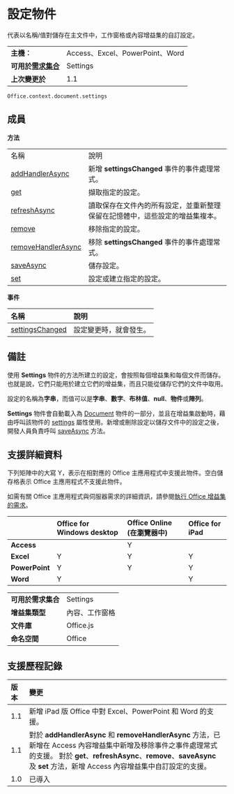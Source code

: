 
# 設定物件
代表以名稱/值對儲存在主文件中，工作窗格或內容增益集的自訂設定。

|||
|:-----|:-----|
|**主機︰**|Access、Excel、PowerPoint、Word|
|**可用於[需求集合](../../docs/overview/specify-office-hosts-and-api-requirements.md)**|Settings|
|**上次變更於**|1.1|

```
Office.context.document.settings
```


## 成員


**方法**

|||
|:-----|:-----|
|名稱|說明|
|[addHandlerAsync](../../reference/shared/settings.addhandlerasync.md)|新增 **settingsChanged** 事件的事件處理常式。|
|[get](../../reference/shared/settings.get.md)|擷取指定的設定。|
|[refreshAsync](../../reference/shared/settings.refreshasync.md)|讀取保存在文件內的所有設定，並重新整理保留在記憶體中，這些設定的增益集複本。|
|[remove](../../reference/shared/settings.remove.md)|移除指定的設定。|
|[removeHandlerAsync](../../reference/shared/settings.removehandlerasync.md)|移除 **settingsChanged** 事件的事件處理常式。|
|[saveAsync](../../reference/shared/settings.saveasync.md)|儲存設定。|
|[set](../../reference/shared/settings.set.md)|設定或建立指定的設定。|

**事件**


|**名稱**|**說明**|
|:-----|:-----|
|[settingsChanged](../../reference/shared/settings.settingschangedevent.md)|設定變更時，就會發生。|

## 備註

使用 **Settings** 物件的方法所建立的設定，會按照每個增益集和每個文件而儲存。也就是說，它們只能用於建立它們的增益集，而且只能從儲存它們的文件中取用。

設定的名稱為**字串**，而值可以是**字串**、**數字**、**布林值**、**null**、**物件**或**陣列**。

**Settings** 物件會自動載入為 [Document](../../reference/shared/document.md) 物件的一部分，並且在增益集啟動時，藉由呼叫該物件的 [settings](../../reference/shared/document.settings.md) 屬性使用。新增或刪除設定以儲存文件中的設定之後，開發人員負責呼叫 [saveAsync](../../reference/shared/settings.saveasync.md) 方法。


## 支援詳細資料


下列矩陣中的大寫 Y，表示在相對應的 Office 主應用程式中支援此物件。空白儲存格表示 Office 主應用程式不支援此物件。

如需有關 Office 主應用程式與伺服器需求的詳細資訊，請參閱[執行 Office 增益集的需求](../../docs/overview/requirements-for-running-office-add-ins.md)。


||**Office for Windows desktop**|**Office Online (在瀏覽器中)**|**Office for iPad**|
|:-----|:-----|:-----|:-----|
|**Access**||Y||
|**Excel**|Y|Y|Y|
|**PowerPoint**|Y|Y|Y|
|**Word**|Y||Y|

|||
|:-----|:-----|
|**可用於需求集合**|Settings|
|**增益集類型**|內容、工作窗格|
|**文件庫**|Office.js|
|**命名空間**|Office|

## 支援歷程記錄

|**版本**|**變更**|
|:-----|:-----|
|1.1|新增 iPad 版 Office 中對 Excel、PowerPoint 和 Word 的支援。|
|1.1|對於 **addHandlerAsync** 和 **removeHandlerAsync** 方法，已新增在 Access 內容增益集中新增及移除事件之事件處理常式的支援。 對於 **get**、**refreshAsync**、**remove**、**saveAsync** 及 **set** 方法，新增 Access 內容增益集中自訂設定的支援。|
|1.0|已導入|